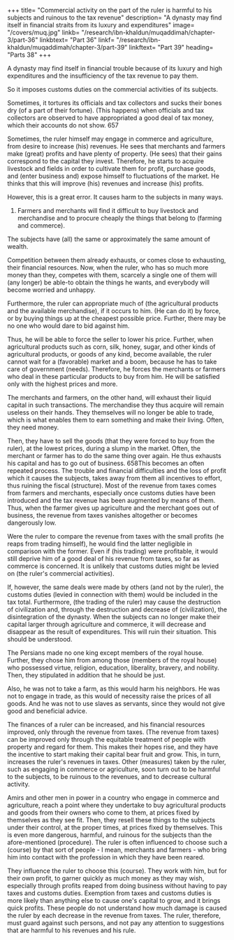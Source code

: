 +++
title= "Commercial activity on the part of the ruler is harmful to his subjects and ruinous to the tax revenue"
description= "A dynasty may find itself in financial straits from its luxury and expenditures"
image= "/covers/muq.jpg"
linkb= "/research/ibn-khaldun/muqaddimah/chapter-3/part-36"
linkbtext= "Part 36"
linkf= "/research/ibn-khaldun/muqaddimah/chapter-3/part-39"
linkftext= "Part 39"
heading= "Parts 38"
+++

A dynasty may find itself in financial trouble because of its luxury and high expenditures and the insufficiency of the tax revenue to pay them.

So it imposes customs duties on the commercial activities of its subjects. <!-- , as we have mentioned in the previous section. Sometimes, it increases the kinds of customs duties, if (customs duties as such) had been introduced before. -->

Sometimes, it tortures its officials and tax collectors and sucks their bones dry (of a part of their fortune). (This happens) when officials and tax collectors are observed to have appropriated a good deal of tax money, which their accounts do not show. 657

Sometimes, the ruler himself may engage in commerce and agriculture, from desire to increase (his) revenues. He sees that merchants and farmers make (great) profits and have plenty of property. (He sees) that their gains correspond to the capital they invest. Therefore, he starts to acquire livestock and fields in order to
cultivate them for profit, purchase goods, and (enter business and) expose himself to
fluctuations of the market. He thinks that this will improve (his) revenues and
increase (his) profits.

However, this is a great error. It causes harm to the subjects in many ways.

1. Farmers and merchants will find it difficult to buy livestock and merchandise and to procure cheaply the things that belong to (farming and commerce). 

The subjects have (all) the same or approximately the same amount of wealth.

Competition between them already exhausts, or comes close to exhausting, their financial resources. Now, when the ruler, who has so much more money than they, competes with them, scarcely a single one of them will (any longer) be able-to obtain the things he wants, and everybody will become worried and unhappy.

Furthermore, the ruler can appropriate much of (the agricultural products and the available merchandise), if it occurs to him. (He can do it) by force, or by buying things up at the cheapest possible price. Further, there may be no one who would dare to bid against him. 

Thus, he will be able to force the seller to lower his price. Further, when agricultural products such as corn, silk, honey, sugar, and other kinds of agricultural products, or goods of any kind, become available, the ruler cannot wait for a (favorable) market and a boom, because he has to take care of government (needs). Therefore, he forces the merchants or farmers who deal in these particular products to buy from him. He will be satisfied only with the highest
prices and more. 

The merchants and farmers, on the other hand, will exhaust their liquid capital in such transactions. The merchandise they thus acquire will remain useless on their hands. They themselves will no longer be able to trade, which is
what enables them to earn something and make their living. Often, they need money. 

Then, they have to sell the goods (that they were forced to buy from the ruler), at the lowest prices, during a slump in the market. Often, the merchant or farmer has to do the same thing over again. He thus exhausts his capital and has to
go out of business. 658This becomes an often repeated process. The trouble and financial difficulties
and the loss of profit which it causes the subjects, takes away from them all
incentives to effort, thus ruining the fiscal (structure). Most of the revenue from
taxes comes from farmers and merchants, especially once customs duties have been
introduced and the tax revenue has been augmented by means of them. Thus, when
the farmer gives up agriculture and the merchant goes out of business, the revenue
from taxes vanishes altogether or becomes dangerously low.

Were the ruler to compare the revenue from taxes with the small profits (he reaps from trading himself), he would find the latter negligible in comparison with the former. Even if (his trading) were profitable, it would still deprive him of a good deal of his revenue from taxes, so far as commerce is concerned. It is unlikely that
customs duties might be levied on (the ruler's commercial activities). 

If, however, the same deals were made by others (and not by the ruler), the customs duties
(levied in connection with them) would be included in the tax total.
Furthermore, (the trading of the ruler) may cause the destruction of
civilization and, through the destruction and decrease of (civilization), the
disintegration of the dynasty. When the subjects can no longer make their capital
larger through agriculture and commerce, it will decrease and disappear as the result
of expenditures. This will ruin their situation. This should be understood.

The Persians made no one king except members of the royal house. Further, they chose him from among those (members of the royal house) who possessed virtue, religion, education, liberality, bravery, and nobility. Then, they stipulated in
addition that he should be just. 

Also, he was not to take a farm, as this would harm his neighbors. He was not to engage in trade, as this would of necessity raise the prices of all goods. And he was not to use slaves as servants, since they would not
give good and beneficial advice.

The finances of a ruler can be increased, and his financial resources improved, only through the revenue from taxes. (The revenue from taxes) can be improved only through the equitable treatment of people with property and regard for them. This makes their hopes rise, and they have the incentive to start making their capital bear fruit and grow. This, in turn, increases the ruler's revenues in taxes. Other (measures) taken by the ruler, such as engaging in
commerce or agriculture, soon turn out to be harmful to the subjects, to be ruinous
to the revenues, and to decrease cultural activity.

Amirs and other men in power in a country who engage in commerce and agriculture, reach a point where they undertake to buy agricultural products and goods from their owners who come to them, at prices fixed by themselves as they
see fit. Then, they resell these things to the subjects under their control, at the proper
times, at prices fixed by themselves. This is even more dangerous, harmful, and
ruinous for the subjects than the afore-mentioned (procedure). The ruler is often
influenced to choose such a (course) by that sort of people - I mean, merchants and
farmers - who bring him into contact with the profession in which they have been
reared. 

They influence the ruler to choose this (course). They work with him, but for their own profit, to garner quickly as much money as they may wish, especially through profits reaped from doing business without having to pay taxes and customs duties. Exemption from taxes and customs duties is more likely than anything else to cause one's capital to grow, and it brings quick profits. These people do not understand how much damage is caused the ruler by each decrease in the revenue from taxes. The ruler, therefore, must guard against such persons, and not pay any attention to suggestions that are harmful to his revenues and his rule. 

<!-- May God inspire us to choose the right course for ourselves, and may He make us profit from our beneficial actions. There is no Lord except Him.
 -->
